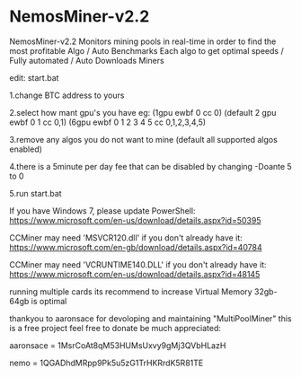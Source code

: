 # NemosMiner-v2.2
NemosMiner-v2.2 Monitors mining pools in real-time in order to find the most profitable Algo /
 Auto Benchmarks Each algo to get optimal speeds / 
Fully automated / 
Auto Downloads Miners

edit: start.bat

1.change BTC address to yours

2.select how mant gpu's you have eg: (1gpu ewbf 0 cc 0) (default 2 gpu ewbf 0 1 cc 0,1) (6gpu ewbf 0 1 2 3 4 5 cc 0,1,2,3,4,5)

3.remove any algos you do not want to mine (default all supported algos enabled)

4.there is a 5minute per day fee that can be disabled by changing -Doante 5 to 0

5.run start.bat

If you have Windows 7, please update PowerShell:
https://www.microsoft.com/en-us/download/details.aspx?id=50395

CCMiner may need 'MSVCR120.dll' if you don't already have it:
https://www.microsoft.com/en-gb/download/details.aspx?id=40784

CCMiner may need 'VCRUNTIME140.DLL' if you don't already have it:
https://www.microsoft.com/en-us/download/details.aspx?id=48145

running multiple cards its recommend to increase Virtual Memory 32gb-64gb is optimal

thankyou to aaronsace for devoloping and maintaining "MultiPoolMiner"
this is a free project feel free to donate be much appreciated:

aaronsace = 1MsrCoAt8qM53HUMsUxvy9gMj3QVbHLazH

nemo = 1QGADhdMRpp9Pk5u5zG1TrHKRrdK5R81TE
